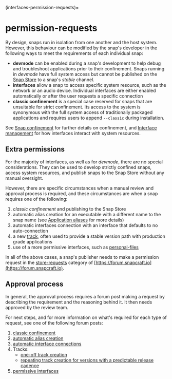 (interfaces-permission-requests)=
# permission-requests

By design, snaps run in isolation from one another and the host system. However, this behaviour can be modified by the snap's developer in the following ways to meet the requirements of each individual snap:

- **devmode** can be enabled during a snap's development to help debug and troubleshoot applications prior to their confinement. Snaps running in *devmode* have full system access but cannot be published on the [Snap Store](https://snapcraft.io/store) to a snap's *stable* channel. 
- **interfaces** allow a snap to access specific system resource, such as the network or an audio device. Individual interfaces are either enabled automatically or after the user requests a specific connection
- **classic confinement** is a special case reserved for snaps that are unsuitable for strict confinement. Its access to the system is synonymous with the full system access of traditionally packaged applications and requires users to append `--classic` during installation.

See [Snap confinement](/) for further details on confinement, and [Interface management](/) for how interfaces interact with system resources.

## Extra permissions

For the majority of interfaces, as well as for *devmode*, there are no special considerations. They can be used to develop strictly confined snaps, access system resources, and publish snaps to the Snap Store without any manual oversight. 

However, there are specific circumstances when a manual review and approval process is required, and these circumstances are when a snap requires one of the following:

1. *classic confinement* and publishing to the Snap Store
1.  automatic alias creation for an executable with a different name to the snap name
  (see [Application aliases](https://snapcraft.io/docs/commands-and-aliases#heading--aliases) for more details)
1. automatic interfaces connection with an interface that defaults to no auto-connection
1. a new [track](/t/channels/551#heading--tracks), often used to provide a stable version path with production grade applications
1. use of a more permissive interfaces, such as [personal-files](/interfaces/personal-files-interface)

In all of the above cases, a snap's publisher needs to make a permission request in the [store-requests](https://forum.snapcraft.io/c/store-requests) category of [https://forum.snapcraft.io](https://forum.snapcraft.io).

## Approval process

In general, the approval process requires a forum post making a request by describing the  requirement and the reasoning behind it. It then needs approved by the review team.

For next steps, and for more information on what's required for each type of request, see one of the following forum posts:

1. [classic confinement](https://forum.snapcraft.io/t/process-for-reviewing-classic-confinement-snaps/1460)
1. [automatic alias creation](https://forum.snapcraft.io/t/process-for-aliases-auto-connections-and-tracks/455)
1. [automatic interface connections](https://forum.snapcraft.io/t/process-for-aliases-auto-connections-and-tracks/455)
1.  Tracks:
    - [one-off track creation](https://forum.snapcraft.io/t/process-for-aliases-auto-connections-and-tracks/455)
    - [repeating track creation for versions with a predictable release cadence](https://forum.snapcraft.io/t/simplified-track-request-process-for-snaps-with-predictable-cadence/3136)
1. [permissive interfaces](https://forum.snapcraft.io/t/process-for-aliases-auto-connections-and-tracks/455)


